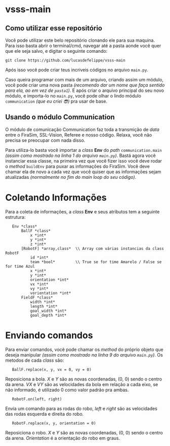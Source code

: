# vsss-main

## Como utilizar esse repositório

 Você pode utilizar este belo repositório clonando ele para sua maquina. Para isso basta abrir o terminal/cmd, navegar até a pasta aonde você quer que ele seja salvo, e digitar o seguinte comando:

```
git clone https://github.com/lucasdefelippe/vsss-main
```

 Após isso você pode criar teus incriveis códigos no arquivo `main.py`.

 Caso queira programar com mais de um arquivo, criando assim um módulo, você pode criar uma nova pasta *\(recomendo dar um nome que faça sentido para ela, ao em vez de `pasta1`\)*. E após criar o arquivo principal do seu novo módulo, e importa-lo no `main.py`, você pode olhar o lindo módulo `communication` *(que eu criei :sunglasses:)* pra usar de base.

## Usando o módulo Communication

 O módulo de comunicação Communication faz toda a transmição de *data* entre o FiraSim, SSL-Vision, Referee e nosso código. Relaxa, você não precisa se preocupar com nada disso.
 
 Para utiliza-lo basta você importar a *class* **Env** do *path* `communication.main` *\(assim como mostrado na linha 1 do arquivo `main.py`\)*. Bastá agora você instanciar essa classe, na primeira vez que você fizer isso você deve rodar o *method* `buildEnv` para puxar as informações do FiraSim. Você deve chamar ela de novo a cada vez que você quiser que as informações sejam atualizadas *\(normalmente no fim do main loop do seu código\)*.

 <!-- Após isso crie uma instancia dela, você pode dar o nome que quiser para ela *\(linha 3\)*. Essa instancia terá todas as informações que o FiraSim te passará, porem antes de fazer qualquer coisa você deve mandar ela puxar essas informações, para isso basta chamar a função `buildEnv` *\(linha 4\)*. Essa função serve tanto para puxar os dados pela primeira vez, quanto atualiza-los posteriormente. -->

# Coletando Informações
 Para a coleta de informações, a *class* **Env** e seus atributos tem a seguinte estrutura:

 ```
    Env *class*
        BallF *class*
            x *int*
            y *int*
            z *int*
        [RobotF] *array,class*  \\ Array com várias instancias da class RobotF
            id *int*
            team *bool*         \\ True se for time Amarelo / False se for time Azul
            x *int*
            y *int*
            orientation *int*
            vx *int*
            vy *int*
            vorientation *int*
        FieldF *class*
            width *int*
            length *int*
            goal_width *int*
            goal_depth *int*
 ```

# Enviando comandos
 Para enviar comandos, você pode chamar os *method* do próprio objeto que deseja manipular *\(assim como mostrado na linha 9 do arquivo `main.py`\)*. Os metodos de cada *class* são:

 ```
    BallF.replace(x, y, vx = 0, vy = 0)
 ```
 Reposiciona a bola. *X* e *Y* são as novas coordenadas, (0, 0) sendo o centro da arena. *VX* e *VY* são as velocidades da bola em relação a cada eixo, se não informado, é utilizado 0 como valor padrão pra ambas.

 ```
    RobotF.on(left, right)
 ```
 Envia um comando para as rodas do robo, *left* e *right* são as velocidades das rodas esquerda e direita do robo.

 ```
    RobotF.replace(x, y, orientation = 0)
 ```
 Reposiciona o robo. *X* e *Y* são as novas coordenadas, (0, 0) sendo o centro da arena. *Orientation* é a orientação do robo em graus.
